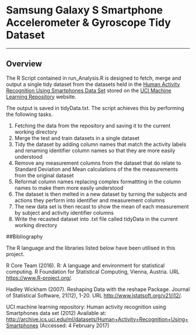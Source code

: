 # Samsung Galaxy S Smartphone Accelerometer & Gyroscope Tidy Dataset

***

## Overview
The R Script contained in run_Analysis.R is designed to fetch, merge and output a single tidy dataset from the datasets held in the [Human Activity Recognition Using Smartphones Data Set](http://archive.ics.uci.edu/ml/datasets/Human+Activity+Recognition+Using+Smartphones) stored on the [UCI Machine Learning Repository](http://archive.ics.uci.edu/ml/index.html) website.

The output is saved in tidyData.txt. The script achieves this by performing the following tasks.
1.	Fetching the data from the repository and saving it to the current working directory
2.	Merge the test and train datasets in a single dataset
3.	Tidy the dataset by adding column names that match the activity labels and renaming identifier column names so that they are more easily understood
4.	Remove any measurement columns from the dataset that do relate to Standard Deviation and Mean calculations of the the measurements from the original dataset
5.	Reformat column names replacing complex formattting in the column names to make them more easily understood
6.	The dataset is then melted in a new dataset by turning the subjects and actions they perform into identifier and measurement columns
7.	The new data set is then recast to show the mean of each measurement by subject and activity identifier columns
8.	Write the recasted dataset into .txt file called tidyData in the current working directory

##Bibliography

The R language and the libraries listed below have been utilised in this project.

R Core Team (2016). R: A language and environment for statistical computing. R Foundation for Statistical Computing, Vienna, Austria. URL https://www.R-project.org/.

Hadley Wickham (2007). Reshaping Data with the reshape Package. Journal of Statistical Software, 21(12), 1-20. URL http://www.jstatsoft.org/v21/i12/.

UCI machine learning repository: Human activity recognition using Smartphones data set (2012) Available at: http://archive.ics.uci.edu/ml/datasets/Human+Activity+Recognition+Using+Smartphones (Accessed: 4 February 2017)

